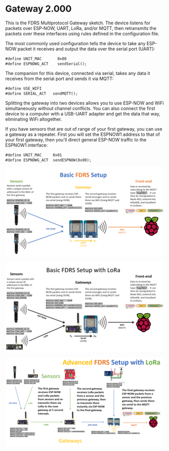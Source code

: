# Gateway 2.000

This is the FDRS Multiprotocol Gateway sketch. The device listens for packets over ESP-NOW, UART, LoRa, and/or MQTT, then retransmits the packets over these interfaces using rules defined in the configuration file.

The most commonly used configuration tells the device to take any ESP-NOW packet it receives and output the data over the serial port (UART):
```
#define UNIT_MAC       0x00
#define ESPNOWG_ACT    sendSerial();
```
The companion for this device, connected via serial, takes any data it receives from the serial port and sends it via MQTT:
```
#define USE_WIFI
#define SERIAL_ACT   sendMQTT();
```
Splitting the gateway into two devices allows you to use ESP-NOW and WiFi simultaneously without channel conflicts. You can also connect the first device to a computer with a USB-UART adapter and get the data that way, eliminating WiFi altogether.

If you have sensors that are out of range of your first gateway, you can use a gateway as a repeater. First you will set the ESPNOW1 address to that of your first gateway, then you'll direct general ESP-NOW traffic to the ESPNOW1 interface:
```
#define UNIT_MAC     0x01 
#define ESPNOWG_ACT  sendESPNOW(0x00);
```
![Basic](/FDRS_Gateway2000/Basic_Setup.png)


![Basic](/FDRS_Gateway2000/Basic_LoRa_Setup.png)


![Basic](/FDRS_Gateway2000/Advanced_Setup_LoRa.png)

